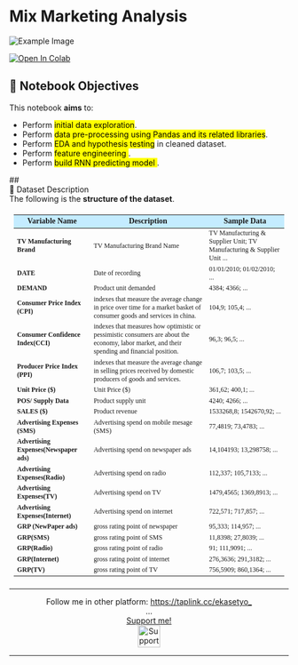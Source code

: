 # Mix Marketing Analysis
![Example Image](https://www.humaniora.id/wp-content/uploads/2023/04/marketing-dan-sales.jpeg)

[![Open In Colab](https://colab.research.google.com/assets/colab-badge.svg)](https://colab.research.google.com/github/ekasetyo090/marketing-mix-analysis/blob/master/Mix_Marketing_Modeling.ipynb)

## <div class="header2">📌 Notebook Objectives</div>
<div class="explain-box">
    This notebook <b>aims</b> to:
    <ul>
        <li>Perform <mark>initial data exploration</mark>.</li>
        <li>Perform <mark> data pre-processing using Pandas and its related libraries</mark>.</li>
        <li>Perform <mark> EDA and hypothesis testing</mark> in cleaned dataset.</li>
        <li>Perform <mark> feature engineering </mark>.</li>
        <li>Perform <mark> build RNN predicting model </mark>.</li>
    </ul>
</div>
## <div class="header2">🧾 Dataset Description</div>
<div class="explain-box">
    The following is the <b>structure of the dataset</b>.<br>
<table style="font-family: Inconsolata; font-weight: 300; font-size: 12px; text-align: left; padding: 8px; border-collapse: collapse; width: 100%;">
    <thead>
        <tr>
            <th style="font-family: Inconsolata; font-weight: 900; text-align: center; font-size: 14px; background-color: #C4ECFF">Variable Name</th>
            <th style="font-family: Inconsolata; font-weight: 900; text-align: center; font-size: 14px; background-color: #C4ECFF">Description</th>
            <th style="font-family: Inconsolata; font-weight: 900; text-align: center; font-size: 14px; background-color: #C4ECFF">Sample Data</th>
        </tr>
    </thead>
    <tbody>
        <tr>
            <td><b>TV Manufacturing Brand</b></td>
            <td>TV Manufacturing Brand Name</td>
            <td>TV Manufacturing & Supplier Unit; TV Manufacturing & Supplier Unit ...</td>
        </tr>
        <tr>
            <td><b>DATE</b></td>
            <td>Date of recording</td>
            <td>01/01/2010; 01/02/2010; ...</td>
        </tr>
        <tr>
            <td><b>DEMAND </b></td>
            <td>Product unit demanded</td>
            <td>4384; 4366; ...</td>
        </tr>
        <tr>
            <td><b>Consumer Price Index (CPI)</b></td>
            <td>indexes that measure the average change in price over time for a market basket of consumer goods and services in china.</td>
            <td>104,9; 105,4; ...</td>
        </tr>
        <tr>
            <td><b>Consumer Confidence Index(CCI)</b></td>
            <td>indexes that measures how optimistic or pessimistic consumers are about the economy, labor market, and their spending and financial position.</td>
            <td>96,3; 96,5; ...</td>
        </tr>
        <tr>
            <td><b>Producer Price Index (PPI)</b></td>
            <td>indexes that measure the average change in selling prices received by domestic producers of goods and services.</td>
            <td>106,7; 103,5; ...</td>
        </tr>
        <tr>
            <td><b>Unit Price ($)</b></td>
            <td>Unit Price ($)</td>
            <td>361,62; 400,1; ...</td>
        </tr>
        <tr>
            <td><b>POS/ Supply Data</b></td>
            <td>Product supply unit</td>
            <td>4240; 4266; ...</td>
        </tr>
        <tr>
            <td><b>SALES ($)</b></td>
            <td>Product revenue</td>
            <td>1533268,8; 1542670,92; ...</td>
        </tr>
        <tr>
            <td><b>Advertising Expenses (SMS)</b></td>
            <td>Advertising spend on mobile mesage (SMS)</td>
            <td>77,4819; 73,4783; ...</td>
        </tr>
        <tr>
            <td><b>Advertising Expenses(Newspaper ads)</b></td>
            <td>Advertising spend on newspaper ads</td>
            <td>14,104193; 13,298758; ...</td>
        </tr>
        <tr>
            <td><b>Advertising Expenses(Radio)</b></td>
            <td>Advertising spend on radio</td>
            <td>112,337; 105,7133; ...</td>
        </tr>
        <tr>
            <td><b>Advertising Expenses(TV)</b></td>
            <td>Advertising spend on TV</td>
            <td>1479,4565; 1369,8913; ...</td>
        </tr>
        <tr>
            <td><b>Advertising Expenses(Internet)</b></td>
            <td>Advertising spend on internet</td>
            <td>722,571; 717,857; ...</td>
        </tr>
        <tr>
            <td><b>GRP (NewPaper ads)</b></td>
            <td>gross rating point of newspaper</td>
            <td>95,333; 114,957; ...</td>
        </tr>
        <tr>
            <td><b>GRP(SMS)</b></td>
            <td>gross rating point of SMS</td>
            <td>11,8398; 27,8039; ...</td>
        </tr>
        <tr>
            <td><b>GRP(Radio)</b></td>
            <td>gross rating point of radio</td>
            <td>91; 111,9091;  ...</td>
        </tr>
        <tr>
            <td><b>GRP(Internet)</b></td>
            <td>gross rating point of internet</td>
            <td>276,3636; 291,3182; ...</td>
        </tr>
        <tr>
            <td><b>GRP(TV)</b></td>
            <td>gross rating point of TV</td>
            <td>756,5909; 860,1364; ...</td>
        </tr>
    </tbody>
</table>
<hr>
<center>
    <span class="thanks-watermark">Follow me in other platform: <a href="https://taplink.cc/ekasetyo">https://taplink.cc/ekasetyo_</a></span><br>
    <span class="three-dots2">...</span><br>
    <span class="thanks-watermark"><u>Support me!</u></span><br>
    <span class="trakteer">
        <a href='https://trakteer.id/eka-agung-090' target='_blank'><img src=https://cdn.trakteer.id/images/embed/trbtn-red-1.png?date=18-11-2023" height="40" alt='Support me on trakteer Button'/></a><br>
    </span>
</center>
<hr>
</div>

